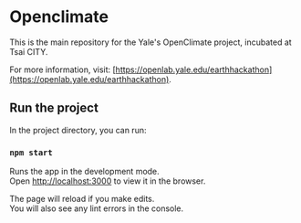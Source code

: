 # Openclimate

This is the main repository for the Yale's OpenClimate project, incubated at Tsai CITY.

For more information, visit: [https://openlab.yale.edu/earthhackathon](https://openlab.yale.edu/earthhackathon).
## Run the project

In the project directory, you can run:

### `npm start`

Runs the app in the development mode.<br>
Open [http://localhost:3000](http://localhost:3000) to view it in the browser.

The page will reload if you make edits.<br>
You will also see any lint errors in the console.


